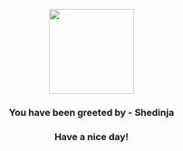 <p align="center">
    <img src="https://raw.githubusercontent.com/PokeAPI/sprites/master/sprites/pokemon/292.png" width="150" height="150">
</p>
<h3 align="center">You have been greeted by - <b>Shedinja</b></h3>
<h3 align="center">Have a nice day!</h3>
